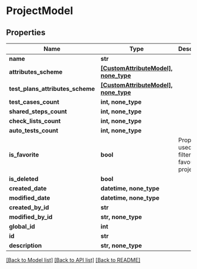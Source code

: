 # ProjectModel


## Properties
Name | Type | Description | Notes
------------ | ------------- | ------------- | -------------
**name** | **str** |  | 
**attributes_scheme** | [**[CustomAttributeModel], none_type**](CustomAttributeModel.md) |  | [optional] 
**test_plans_attributes_scheme** | [**[CustomAttributeModel], none_type**](CustomAttributeModel.md) |  | [optional] 
**test_cases_count** | **int, none_type** |  | [optional] 
**shared_steps_count** | **int, none_type** |  | [optional] 
**check_lists_count** | **int, none_type** |  | [optional] 
**auto_tests_count** | **int, none_type** |  | [optional] 
**is_favorite** | **bool** | Property is used to filter favourite projects | [optional] 
**is_deleted** | **bool** |  | [optional] 
**created_date** | **datetime, none_type** |  | [optional] 
**modified_date** | **datetime, none_type** |  | [optional] 
**created_by_id** | **str** |  | [optional] 
**modified_by_id** | **str, none_type** |  | [optional] 
**global_id** | **int** |  | [optional] 
**id** | **str** |  | [optional] 
**description** | **str, none_type** |  | [optional] 

[[Back to Model list]](../README.md#documentation-for-models) [[Back to API list]](../README.md#documentation-for-api-endpoints) [[Back to README]](../README.md)


